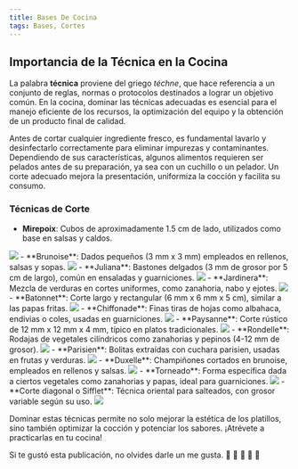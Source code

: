 ```yaml
---
title: Bases De Cocina
tags: Bases, Cortes
---
```


## Importancia de la Técnica en la Cocina

La palabra **técnica** proviene del griego *téchne*, que hace referencia a un conjunto de reglas, normas o protocolos destinados a lograr un objetivo común. En la cocina, dominar las técnicas adecuadas es esencial para el manejo eficiente de los recursos, la optimización del equipo y la obtención de un producto final de calidad.

Antes de cortar cualquier ingrediente fresco, es fundamental lavarlo y desinfectarlo correctamente para eliminar impurezas y contaminantes. Dependiendo de sus características, algunos alimentos requieren ser pelados antes de su preparación, ya sea con un cuchillo o un pelador. Un corte adecuado mejora la presentación, uniformiza la cocción y facilita su consumo.

### **Técnicas de Corte**

- **Mirepoix**: Cubos de aproximadamente 1.5 cm de lado, utilizados como base en salsas y caldos.
<img class="image image--lg" src="https://www.lafallera.es/wp-content/uploads/2024/04/shutterstock_1893433816.jpg"/>
- **Brunoise**: Dados pequeños (3 mm x 3 mm) empleados en rellenos, salsas y sopas.
<img class="image image--lg" src="https://www.expomaquinaria.es/wiki/wp-content/uploads/2016/05/brunoise.jpg"/>
- **Juliana**: Bastones delgados (3 mm de grosor por 5 cm de largo), común en ensaladas y guarniciones.
<img class="image image--lg" src="https://www.arrozsos.es/wp-content/uploads/2024/03/shutterstock_631441214-1-1080x675.jpg"/>
- **Jardinera**: Mezcla de verduras en cortes uniformes, como zanahoria, nabo y ejotes.
<img class="image image--lg" src="https://www.butterandqueen.com/wp-content/uploads/Corte-en-jardinera-1200x663.jpg"/>
- **Batonnet**: Corte largo y rectangular (6 mm x 6 mm x 5 cm), similar a las papas fritas.
<img class="image image--lg" src="https://www.petitchef.es/imgupl/recipe/papas-fritas--md-460076p722472.jpg"/>
- **Chiffonade**: Finas tiras de hojas como albahaca, endivias o coles, usadas en guarniciones.
<img class="image image--lg" src="https://i.ytimg.com/vi/12sTtErClaQ/maxresdefault.jpg"/>
- **Paysanne**: Corte rústico de 12 mm x 12 mm x 4 mm, típico en platos tradicionales.
<img class="image image--lg" src="https://www.butterandqueen.com/wp-content/uploads/Corte-en-paysanne-1200x663.png"/>
- **Rondelle**: Rodajas de vegetales cilíndricos como zanahorias y pepinos (4-12 mm de grosor).
<img class="image image--lg" src="https://media.foodandtravel.mx/wp-content/uploads/2021/07/cortes-de-cocina-rondelle-1024x683.jpg"/>
- **Parisien**: Bolitas extraídas con cuchara parisien, usadas en frutas y verduras.
<img class="image image--lg" src="https://www.butterandqueen.com/wp-content/uploads/Corte-Parisien-1200x663.jpg"/>
- **Duxelle**: Champiñones cortados en brunoise, empleados en rellenos y salsas.
<img class="image image--lg" src="https://www.gastronomiavasca.net/uploads/image/file/6487/Duxell.jpg"/>
- **Torneado**: Forma específica dada a ciertos vegetales como zanahorias y papas, ideal para guarniciones.
<img class="image image--lg" src="https://ingenieriademenu.com/wp-content/uploads/2021/06/Tipo-de-corte-en-cocina-torneado.jpg"/>
- **Corte diagonal o Sifflet**: Técnica oriental para salteados, con grosor variable según su uso.
<img class="image image--lg" src="https://www.gastronomiaycia.com/wp-content/uploads/2016/01/corte_sifflets.jpg"/>


Dominar estas técnicas permite no solo mejorar la estética de los platillos, sino también optimizar la cocción y potenciar los sabores. ¡Atrévete a practicarlas en tu cocina!

Si te gustó esta publicación, no olvides darle un me gusta. :star2: :star2: :star2: :star2: :star2:

